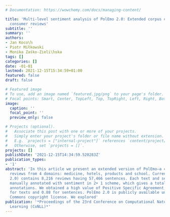 ```yaml
---
# Documentation: https://wowchemy.com/docs/managing-content/

title: 'Multi-level sentiment analysis of PolEmo 2.0: Extended corpus of multi-domain
  consumer reviews'
subtitle: ''
summary: ''
authors:
- Jan Koco\ŉ
- Piotr Miłkowski
- Monika Zaśko-Zieli\ŉska
tags: []
categories: []
date: -01-01
lastmod: 2021-12-15T15:34:59+01:00
featured: false
draft: false

# Featured image
# To use, add an image named `featured.jpg/png` to your page's folder.
# Focal points: Smart, Center, TopLeft, Top, TopRight, Left, Right, BottomLeft, Bottom, BottomRight.
image:
  caption: ''
  focal_point: ''
  preview_only: false

# Projects (optional).
#   Associate this post with one or more of your projects.
#   Simply enter your project's folder or file name without extension.
#   E.g. `projects = ["internal-project"]` references `content/project/deep-learning/index.md`.
#   Otherwise, set `projects = []`.
projects: []
publishDate: '2021-12-15T14:34:59.520283Z'
publication_types:
- '1'
abstract: 'In this article we present an extended version of PolEmo–a corpus of consumer
  reviews from 4 domains: medicine, hotels, products and school. Current version (PolEmo
  2.0) contains 8,216 reviews having 57,466 sentences. Each text and sentence was
  manually annotated with sentiment in 2+ 1 scheme, which gives a total of 197,046
  annotations. We obtained a high value of Positive Specific Agreement, which is 0.91
  for texts and 0.88 for sentences. PolEmo 2.0 is publicly available under a Creative
  Commons copyright license. We explored'
publication: '*Proceedings of the 23rd Conference on Computational Natural Language
  Learning (CoNLL)*'
---
```

